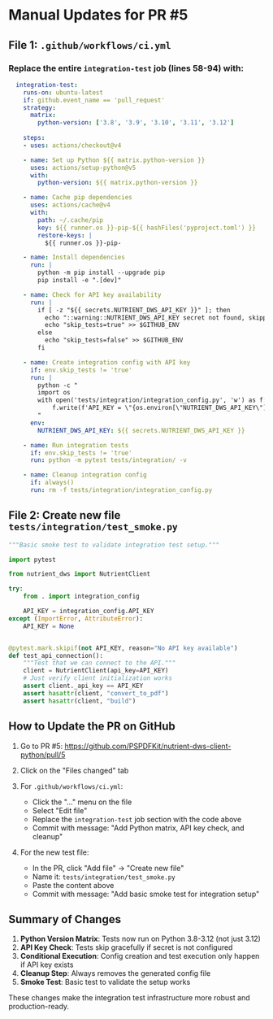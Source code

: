 # Manual Updates for PR #5

## File 1: `.github/workflows/ci.yml`

### Replace the entire `integration-test` job (lines 58-94) with:

```yaml
  integration-test:
    runs-on: ubuntu-latest
    if: github.event_name == 'pull_request'
    strategy:
      matrix:
        python-version: ['3.8', '3.9', '3.10', '3.11', '3.12']
    
    steps:
    - uses: actions/checkout@v4

    - name: Set up Python ${{ matrix.python-version }}
      uses: actions/setup-python@v5
      with:
        python-version: ${{ matrix.python-version }}

    - name: Cache pip dependencies
      uses: actions/cache@v4
      with:
        path: ~/.cache/pip
        key: ${{ runner.os }}-pip-${{ hashFiles('pyproject.toml') }}
        restore-keys: |
          ${{ runner.os }}-pip-

    - name: Install dependencies
      run: |
        python -m pip install --upgrade pip
        pip install -e ".[dev]"

    - name: Check for API key availability
      run: |
        if [ -z "${{ secrets.NUTRIENT_DWS_API_KEY }}" ]; then
          echo "::warning::NUTRIENT_DWS_API_KEY secret not found, skipping integration tests"
          echo "skip_tests=true" >> $GITHUB_ENV
        else
          echo "skip_tests=false" >> $GITHUB_ENV
        fi

    - name: Create integration config with API key
      if: env.skip_tests != 'true'
      run: |
        python -c "
        import os
        with open('tests/integration/integration_config.py', 'w') as f:
            f.write(f'API_KEY = \"{os.environ[\"NUTRIENT_DWS_API_KEY\"]}\"\n')
        "
      env:
        NUTRIENT_DWS_API_KEY: ${{ secrets.NUTRIENT_DWS_API_KEY }}

    - name: Run integration tests
      if: env.skip_tests != 'true'
      run: python -m pytest tests/integration/ -v

    - name: Cleanup integration config
      if: always()
      run: rm -f tests/integration/integration_config.py
```

## File 2: Create new file `tests/integration/test_smoke.py`

```python
"""Basic smoke test to validate integration test setup."""

import pytest

from nutrient_dws import NutrientClient

try:
    from . import integration_config

    API_KEY = integration_config.API_KEY
except (ImportError, AttributeError):
    API_KEY = None


@pytest.mark.skipif(not API_KEY, reason="No API key available")
def test_api_connection():
    """Test that we can connect to the API."""
    client = NutrientClient(api_key=API_KEY)
    # Just verify client initialization works
    assert client._api_key == API_KEY
    assert hasattr(client, "convert_to_pdf")
    assert hasattr(client, "build")
```

## How to Update the PR on GitHub

1. Go to PR #5: https://github.com/PSPDFKit/nutrient-dws-client-python/pull/5
2. Click on the "Files changed" tab
3. For `.github/workflows/ci.yml`:
   - Click the "..." menu on the file
   - Select "Edit file"
   - Replace the `integration-test` job section with the code above
   - Commit with message: "Add Python matrix, API key check, and cleanup"

4. For the new test file:
   - In the PR, click "Add file" → "Create new file"
   - Name it: `tests/integration/test_smoke.py`
   - Paste the content above
   - Commit with message: "Add basic smoke test for integration setup"

## Summary of Changes

1. **Python Version Matrix**: Tests now run on Python 3.8-3.12 (not just 3.12)
2. **API Key Check**: Tests skip gracefully if secret is not configured
3. **Conditional Execution**: Config creation and test execution only happen if API key exists
4. **Cleanup Step**: Always removes the generated config file
5. **Smoke Test**: Basic test to validate the setup works

These changes make the integration test infrastructure more robust and production-ready.